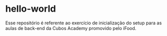 # hello-world

Esse repositório é referente ao exercício de inicialização do setup para as aulas de back-end da Cubos Academy promovido pelo iFood.
